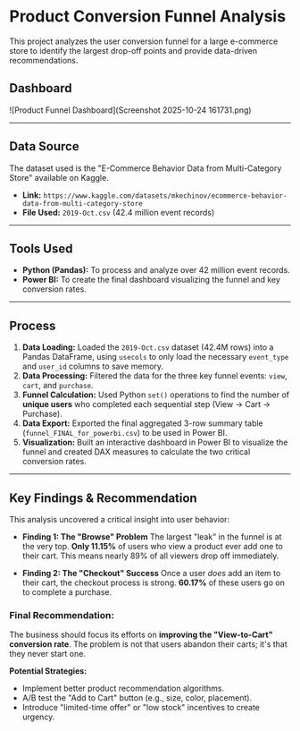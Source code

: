 # Product Conversion Funnel Analysis

This project analyzes the user conversion funnel for a large e-commerce store to identify the largest drop-off points and provide data-driven recommendations.

## Dashboard
![Product Funnel Dashboard](Screenshot 2025-10-24 161731.png)

---

## Data Source
The dataset used is the "E-Commerce Behavior Data from Multi-Category Store" available on Kaggle.
* **Link:** `https://www.kaggle.com/datasets/mkechinov/ecommerce-behavior-data-from-multi-category-store`
* **File Used:** `2019-Oct.csv` (42.4 million event records)

---

## Tools Used
* **Python (Pandas):** To process and analyze over 42 million event records.
* **Power BI:** To create the final dashboard visualizing the funnel and key conversion rates.

---

## Process
1.  **Data Loading:** Loaded the `2019-Oct.csv` dataset (42.4M rows) into a Pandas DataFrame, using `usecols` to only load the necessary `event_type` and `user_id` columns to save memory.
2.  **Data Processing:** Filtered the data for the three key funnel events: `view`, `cart`, and `purchase`.
3.  **Funnel Calculation:** Used Python `set()` operations to find the number of **unique users** who completed each sequential step (View -> Cart -> Purchase).
4.  **Data Export:** Exported the final aggregated 3-row summary table (`funnel_FINAL_for_powerbi.csv`) to be used in Power BI.
5.  **Visualization:** Built an interactive dashboard in Power BI to visualize the funnel and created DAX measures to calculate the two critical conversion rates.

---

## Key Findings & Recommendation

This analysis uncovered a critical insight into user behavior:

* **Finding 1: The "Browse" Problem**
    The largest "leak" in the funnel is at the very top. **Only 11.15%** of users who view a product ever add one to their cart. This means nearly 89% of all viewers drop off immediately.

* **Finding 2: The "Checkout" Success**
    Once a user *does* add an item to their cart, the checkout process is strong. **60.17%** of these users go on to complete a purchase.

### **Final Recommendation:**
The business should focus its efforts on **improving the "View-to-Cart" conversion rate**. The problem is not that users abandon their carts; it's that they never start one.

**Potential Strategies:**
* Implement better product recommendation algorithms.
* A/B test the "Add to Cart" button (e.g., size, color, placement).
* Introduce "limited-time offer" or "low stock" incentives to create urgency.
